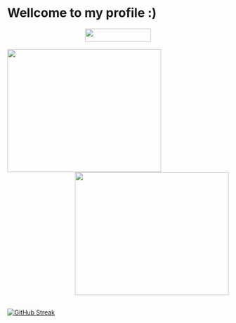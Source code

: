 # Wellcome to my profile :)

<div align="center">
  <img width="150" height="30" src="https://komarev.com/ghpvc/?username=FelipeTakiguchi"/>
</div>

<br>

<div align="left">
  <img width="350" height="280" src="https://github-readme-stats-sigma-five.vercel.app/api/top-langs/?username=FelipeTakiguchi"/>
</div>
<div align="right">
  <img width="350" height="280" src="https://github-readme-stats.vercel.app/api?username=FelipeTakiguchi&show_icons=true&theme=radical"/>
</div>

<br>

[![GitHub Streak](http://github-readme-streak-stats.herokuapp.com?user=FelipeTakiguchi&theme=dark&hide_border=true&locale=pt_BR&date_format=j%2Fn%5B%2FY%5D)](https://git.io/streak-stats)
